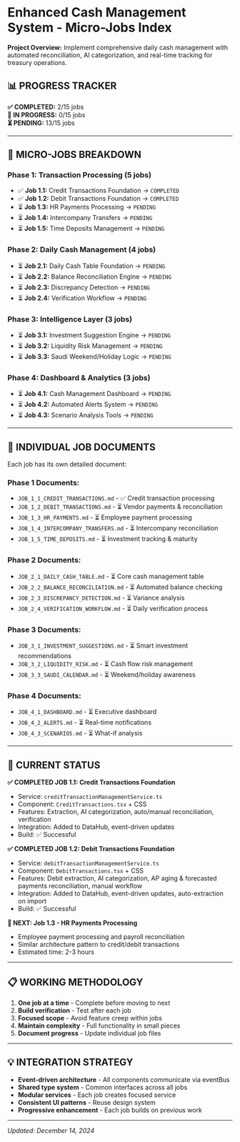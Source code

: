 # Enhanced Cash Management System - Micro-Jobs Index

**Project Overview:** Implement comprehensive daily cash management with automated reconciliation, AI categorization, and real-time tracking for treasury operations.

## 📊 **PROGRESS TRACKER**

**✅ COMPLETED:** 2/15 jobs  
**🔄 IN PROGRESS:** 0/15 jobs  
**⏳ PENDING:** 13/15 jobs  

---

## 🎯 **MICRO-JOBS BREAKDOWN**

### **Phase 1: Transaction Processing (5 jobs)**

- ✅ **Job 1.1:** Credit Transactions Foundation → `COMPLETED`
- ✅ **Job 1.2:** Debit Transactions Foundation → `COMPLETED`
- ⏳ **Job 1.3:** HR Payments Processing → `PENDING`
- ⏳ **Job 1.4:** Intercompany Transfers → `PENDING`
- ⏳ **Job 1.5:** Time Deposits Management → `PENDING`

### **Phase 2: Daily Cash Management (4 jobs)**

- ⏳ **Job 2.1:** Daily Cash Table Foundation → `PENDING`
- ⏳ **Job 2.2:** Balance Reconciliation Engine → `PENDING`
- ⏳ **Job 2.3:** Discrepancy Detection → `PENDING`
- ⏳ **Job 2.4:** Verification Workflow → `PENDING`

### **Phase 3: Intelligence Layer (3 jobs)**

- ⏳ **Job 3.1:** Investment Suggestion Engine → `PENDING`
- ⏳ **Job 3.2:** Liquidity Risk Management → `PENDING`
- ⏳ **Job 3.3:** Saudi Weekend/Holiday Logic → `PENDING`

### **Phase 4: Dashboard & Analytics (3 jobs)**

- ⏳ **Job 4.1:** Cash Management Dashboard → `PENDING`
- ⏳ **Job 4.2:** Automated Alerts System → `PENDING`
- ⏳ **Job 4.3:** Scenario Analysis Tools → `PENDING`

---

## 📁 **INDIVIDUAL JOB DOCUMENTS**

Each job has its own detailed document:

### **Phase 1 Documents:**

- `JOB_1_1_CREDIT_TRANSACTIONS.md` - ✅ Credit transaction processing
- `JOB_1_2_DEBIT_TRANSACTIONS.md` - ⏳ Vendor payments & reconciliation
- `JOB_1_3_HR_PAYMENTS.md` - ⏳ Employee payment processing
- `JOB_1_4_INTERCOMPANY_TRANSFERS.md` - ⏳ Intercompany reconciliation
- `JOB_1_5_TIME_DEPOSITS.md` - ⏳ Investment tracking & maturity

### **Phase 2 Documents:**

- `JOB_2_1_DAILY_CASH_TABLE.md` - ⏳ Core cash management table
- `JOB_2_2_BALANCE_RECONCILIATION.md` - ⏳ Automated balance checking
- `JOB_2_3_DISCREPANCY_DETECTION.md` - ⏳ Variance analysis
- `JOB_2_4_VERIFICATION_WORKFLOW.md` - ⏳ Daily verification process

### **Phase 3 Documents:**

- `JOB_3_1_INVESTMENT_SUGGESTIONS.md` - ⏳ Smart investment recommendations
- `JOB_3_2_LIQUIDITY_RISK.md` - ⏳ Cash flow risk management
- `JOB_3_3_SAUDI_CALENDAR.md` - ⏳ Weekend/holiday awareness

### **Phase 4 Documents:**

- `JOB_4_1_DASHBOARD.md` - ⏳ Executive dashboard
- `JOB_4_2_ALERTS.md` - ⏳ Real-time notifications
- `JOB_4_3_SCENARIOS.md` - ⏳ What-if analysis

---

## 🚀 **CURRENT STATUS**

**✅ COMPLETED JOB 1.1: Credit Transactions Foundation**

- Service: `creditTransactionManagementService.ts`
- Component: `CreditTransactions.tsx` + CSS
- Features: Extraction, AI categorization, auto/manual reconciliation, verification
- Integration: Added to DataHub, event-driven updates
- Build: ✅ Successful

**✅ COMPLETED JOB 1.2: Debit Transactions Foundation**

- Service: `debitTransactionManagementService.ts`
- Component: `DebitTransactions.tsx` + CSS
- Features: Debit extraction, AI categorization, AP aging & forecasted payments reconciliation, manual workflow
- Integration: Added to DataHub, event-driven updates, auto-extraction on import
- Build: ✅ Successful

**🎯 NEXT: Job 1.3 - HR Payments Processing**

- Employee payment processing and payroll reconciliation
- Similar architecture pattern to credit/debit transactions
- Estimated time: 2-3 hours

---

## 📋 **WORKING METHODOLOGY**

1. **One job at a time** - Complete before moving to next
2. **Build verification** - Test after each job
3. **Focused scope** - Avoid feature creep within jobs
4. **Maintain complexity** - Full functionality in small pieces
5. **Document progress** - Update individual job files

---

## 💡 **INTEGRATION STRATEGY**

- **Event-driven architecture** - All components communicate via eventBus
- **Shared type system** - Common interfaces across all jobs
- **Modular services** - Each job creates focused service
- **Consistent UI patterns** - Reuse design system
- **Progressive enhancement** - Each job builds on previous work

---

*Updated: December 14, 2024*
